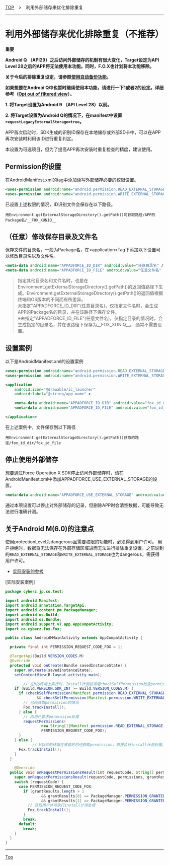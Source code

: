 [TOP](../../README.md)　>　利用外部储存来优化排除重复

---

# 利用外部储存来优化排除重复（不推荐）

**重要**

**Android Q （API29）之后访问外部储存的机制有很大变化，Target设定为API Level 29之后的APP将无法使用本功能。同时，F.O.X也计划将本功能移除。**

**关于今后的排除重复设定，请参照[使用自动备份功能](../auto_backup/README.md)。**

**如果想要在Android Q中也暂时继续使用本功能，请进行一下1或者2的设定。详细参考（[Opt out of filtered view](https://developer.android.com/preview/privacy/scoped-storage#opt-out-of-filtered-view)）。**

**1. 将Target设置为Android 9 （API Level 28）以前。**

**2. 将Target设置为Android Q的情况下，在manifest中设置`requestLegacyExternalStorage=true`。**

APP首次启动时，SDK生成的识别ID保存在本地储存或外部SD卡中，可以在APP再次安装时利用该ID进行重复判定。

本设置为可选项目，但为了提高APP再次安装时重复检查的精度，建议使用。

## Permission的设置

在AndroidManifest.xml的tag中添加读写外部储存必要的权限设置。

```xml
<uses-permission android:name="android.permission.READ_EXTERNAL_STORAGE" />
<uses-permission android:name="android.permission.WRITE_EXTERNAL_STORAGE" />
```

已设置上述权限的情况，ID识别文件会保存在以下路径。

```
用Environment.getExternalStorageDirectory().getPath()可获取路径/APP的Package名/__FOX_XUNIQ__
```

## （任意）修改保存目录及文件名

保存文件的目录名，一般为Package名，在&lt;application&gt;Tag下添加以下设置可以修改目录名以及文件名。

```xml
<meta-data android:name="APPADFORCE_ID_DIR" android:value="任意目录名" />
<meta-data android:name="APPADFORCE_ID_FILE" android:value="任意文件名" />
```

> 指定其他目录名和文件名时，也是在
Environment.getExternalStorageDirectory().getPath()的返回值路径下生成。Environment.getExternalStorageDirectory().getPath()的返回值根据终端和OS版本的不同而有所差异。<br>
> 未指定"APPADFORCE_ID_DIR"(任意目录名)，仅指定文件名时，会生成APP的Package名的目录，并在该路径下保存文件。<br>
> ※未指定"APPADFORCE_ID_FILE"(任意文件名)，仅指定目录的情况时，会生成指定的目录名，并在该路径下保存为__FOX_XUNIQ__。
通常不需要设置。

## 设置案例

以下是AndroidManifest.xml的设置案例

```xml
<uses-permission android:name="android.permission.READ_EXTERNAL_STORAGE" />
<uses-permission android:name="android.permission.WRITE_EXTERNAL_STORAGE" />

<application
	android:icon="@drawable/ic_launcher"
	android:label="@string/app_name" >

	<meta-data android:name="APPADFORCE_ID_DIR" android:value="fox_id_dir" />
	<meta-data android:name="APPADFORCE_ID_FILE" android:value="fox_id_file" />

</application>

```

在上述案例中，文件保存到以下路径

```
用Environment.getExternalStorageDirectory().getPath()获取的路径/fox_id_dir/fox_id_file
```

## 停止使用外部储存

想要通过Force Operation X SDK停止访问外部储存时，请在AndroidManifest.xml中添加APPADFORCE_USE_EXTERNAL_STORAGE的设置。

```xml
<meta-data android:name="APPADFORCE_USE_EXTERNAL_STORAGE" android:value="0" />
```

通过本项设置可以停止对外部储存的记录，但删除APP时会清空数据，可能导致无法进行准确计测。

## 关于Android M(6.0)的注意点

使用protectionLevel为dangerous且需要权限的功能时，必须得到用户许可。 用户拒绝时，数据将无法保存在外部存储区域进而无法进行排除重复设置。之前说到的`READ_EXTERNAL_STORAGE`和`WRITE_EXTERNAL_STORAGE`也为dangerous，需获得用户许可。

* [实际安装的参考](https://developer.android.com/training/permissions/requesting.html#perm-request)

[实际安装案例]
```java
package cyberz.jp.co.test;

import android.Manifest;
import android.annotation.TargetApi;
import android.content.pm.PackageManager;
import android.os.Build;
import android.os.Bundle;
import android.support.v7.app.AppCompatActivity;
import co.cyberz.fox.Fox;

public class AndroidMMainActivity extends AppCompatActivity {

  private final int PERMISSION_REQUEST_CODE_FOX = 1;

  @TargetApi(Build.VERSION_CODES.M)
  @Override
  protected void onCreate(Bundle savedInstanceState) {
    super.onCreate(savedInstanceState);
    setContentView(R.layout.activity_main);

		// 在M的终端上实行时，Install计测前请用checkSelfPermission检查permissions
    if (Build.VERSION.SDK_INT >= Build.VERSION_CODES.M) {
      if (checkSelfPermission(Manifest.permission.READ_EXTERNAL_STORAGE) == PackageManager.PERMISSION_GRANTED
              && checkSelfPermission(Manifest.permission.WRITE_EXTERNAL_STORAGE) == PackageManager.PERMISSION_GRANTED) {
        // 已经获取permission的情况
        Fox.trackInstall();
      } else {
        // 向用户要求permission处理
        requestPermissions(
                new String[]{Manifest.permission.READ_EXTERNAL_STORAGE, Manifest.permission.WRITE_EXTERNAL_STORAGE},
                PERMISSION_REQUEST_CODE_FOX);
      }
    } else {
			// M以外的终端在安装时已经获取permission，直接执行install计测处理。
      Fox.trackInstall();
    }
  }

	@Override
  public void onRequestPermissionsResult(int requestCode, String[] permissions, int[] grantResults) {
    super.onRequestPermissionsResult(requestCode, permissions, grantResults);
    switch (requestCode) {
      case PERMISSION_REQUEST_CODE_FOX:
        if (grantResults.length > 1
                && grantResults[0] == PackageManager.PERMISSION_GRANTED
                && grantResults[1] == PackageManager.PERMISSION_GRANTED) {
          // 获取用户许可执行install计测处理
          Fox.trackInstall();
        }
        break;
      default:
        break;
    }
  }
}
```

---
[Top](../../README.md)
